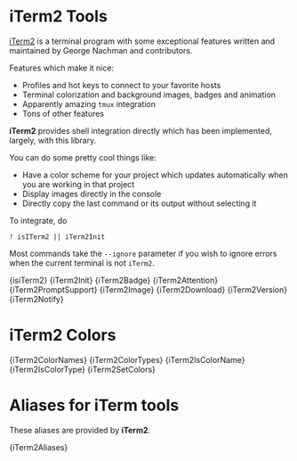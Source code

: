 # iTerm2 Tools

[iTerm2](https://iterm2.com) is a terminal program with some exceptional features written and maintained by George Nachman and contributors.

Features which make it nice:

- Profiles and hot keys to connect to your favorite hosts
- Terminal colorization and background images, badges and animation
- Apparently amazing `tmux` integration 
- Tons of other features 

**iTerm2** provides shell integration directly which has been implemented, largely, with this library. 

You can do some pretty cool things like:

- Have a color scheme for your project which updates automatically when you are working in that project
- Display images directly in the console
- Directly copy the last command or its output without selecting it

To integrate, do

    ! isITerm2 || iTerm2Init 

Most commands take the `--ignore` parameter if you wish to ignore errors when the current terminal is not `iTerm2`.

{isiTerm2}
{iTerm2Init}
{iTerm2Badge}
{iTerm2Attention}
{iTerm2PromptSupport}
{iTerm2Image}
{iTerm2Download}
{iTerm2Version}
{iTerm2Notify}

# iTerm2 Colors

{iTerm2ColorNames}
{iTerm2ColorTypes}
{iTerm2IsColorName}
{iTerm2IsColorType}
{iTerm2SetColors}

# Aliases for iTerm tools

These aliases are provided by **iTerm2**.

{iTerm2Aliases}
